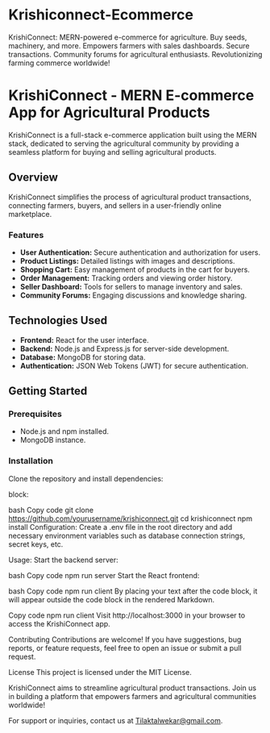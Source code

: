 # Krishiconnect-Ecommerce
KrishiConnect: MERN-powered e-commerce for agriculture. Buy seeds, machinery, and more. Empowers farmers with sales dashboards. Secure transactions. Community forums for agricultural enthusiasts. Revolutionizing farming commerce worldwide!
# KrishiConnect - MERN E-commerce App for Agricultural Products

KrishiConnect is a full-stack e-commerce application built using the MERN stack, dedicated to serving the agricultural community by providing a seamless platform for buying and selling agricultural products.

## Overview

KrishiConnect simplifies the process of agricultural product transactions, connecting farmers, buyers, and sellers in a user-friendly online marketplace.

### Features

- **User Authentication:** Secure authentication and authorization for users.
- **Product Listings:** Detailed listings with images and descriptions.
- **Shopping Cart:** Easy management of products in the cart for buyers.
- **Order Management:** Tracking orders and viewing order history.
- **Seller Dashboard:** Tools for sellers to manage inventory and sales.
- **Community Forums:** Engaging discussions and knowledge sharing.

## Technologies Used

- **Frontend:** React for the user interface.
- **Backend:** Node.js and Express.js for server-side development.
- **Database:** MongoDB for storing data.
- **Authentication:** JSON Web Tokens (JWT) for secure authentication.

## Getting Started

### Prerequisites

- Node.js and npm installed.
- MongoDB instance.

### Installation

Clone the repository and install dependencies:

 block:

bash
Copy code
git clone https://github.com/yourusername/krishiconnect.git
cd krishiconnect
npm install
Configuration:
Create a .env file in the root directory and add necessary environment variables such as database connection strings, secret keys, etc.

Usage:
Start the backend server:

bash
Copy code
npm run server
Start the React frontend:

bash
Copy code
npm run client
By placing your text after the code block, it will appear outside the code block in the rendered Markdown.






Copy code
npm run client
Visit http://localhost:3000 in your browser to access the KrishiConnect app.

Contributing
Contributions are welcome! If you have suggestions, bug reports, or feature requests, feel free to open an issue or submit a pull request.

License
This project is licensed under the MIT License.

KrishiConnect aims to streamline agricultural product transactions. Join us in building a platform that empowers farmers and agricultural communities worldwide!

For support or inquiries, contact us at Tilaktalwekar@gmail.com.
